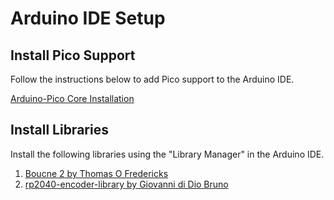 # Arduino IDE Setup

## Install Pico Support

Follow the instructions below to add Pico support to the Arduino IDE.

[Arduino-Pico Core Installation](https://arduino-pico.readthedocs.io/en/latest/install.html#installing-via-arduino-boards-manager)

## Install Libraries

Install the following libraries using the "Library Manager" in the Arduino IDE.

1. [Boucne 2 by Thomas O Fredericks](ttps://github.com/thomasfredericks/Bounce2)
2. [rp2040-encoder-library by Giovanni di Dio Bruno](https://github.com/gbr1/rp2040-encoder-library)
